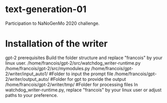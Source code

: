 # text-generation-01
Participation to NaNoGenMo 2020 challenge.

# Installation of the writer
gpt-2 prerequisites
Build the folder structure and replace "francois" by your linux user.
/home/francois/gpt-2/src/watchdog_writer-runtime.py
/home/francois/gpt-2/src/mymodules.py
/home/francois/gpt-2/writer/input_auto1/  #Folder to input the prompt file
/home/francois/gpt-2/writer/output_auto/  #Folder for gpt to provide the output
/home/francois/gpt-2/writer/tmp/          #Folder for processing files
In watchdog_writer-runtime.py, replace "francois" by your linux user or adjust paths to your preference.
